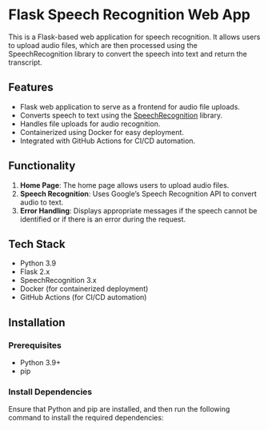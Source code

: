 # Flask Speech Recognition Web App

This is a Flask-based web application for speech recognition. It allows users to upload audio files, which are then processed using the SpeechRecognition library to convert the speech into text and return the transcript.

## Features

- Flask web application to serve as a frontend for audio file uploads.
- Converts speech to text using the [SpeechRecognition](https://pypi.org/project/SpeechRecognition/) library.
- Handles file uploads for audio recognition.
- Containerized using Docker for easy deployment.
- Integrated with GitHub Actions for CI/CD automation.

## Functionality

1. **Home Page**: The home page allows users to upload audio files.
2. **Speech Recognition**: Uses Google’s Speech Recognition API to convert audio to text.
3. **Error Handling**: Displays appropriate messages if the speech cannot be identified or if there is an error during the request.

## Tech Stack

- Python 3.9
- Flask 2.x
- SpeechRecognition 3.x
- Docker (for containerized deployment)
- GitHub Actions (for CI/CD automation)

## Installation

### Prerequisites

- Python 3.9+
- pip

### Install Dependencies

Ensure that Python and pip are installed, and then run the following command to install the required dependencies:


